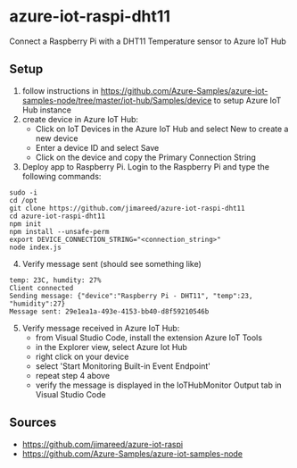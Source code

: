 # azure-iot-raspi-dht11
Connect a Raspberry Pi with a DHT11 Temperature sensor to Azure IoT Hub

## Setup

1. follow instructions in https://github.com/Azure-Samples/azure-iot-samples-node/tree/master/iot-hub/Samples/device to setup Azure IoT Hub instance
2. create device in Azure IoT Hub:
   - Click on IoT Devices in the Azure IoT Hub and select New to create a new device
   - Enter a device ID and select Save
   - Click on the device and copy the Primary Connection String
3. Deploy app to Raspberry Pi. Login to the Raspberry Pi and type the following commands:
```
sudo -i
cd /opt
git clone https://github.com/jimareed/azure-iot-raspi-dht11
cd azure-iot-raspi-dht11
npm init
npm install --unsafe-perm
export DEVICE_CONNECTION_STRING="<connection_string>"
node index.js
```
4. Verify message sent (should see something like)
```
temp: 23C, humdity: 27%
Client connected
Sending message: {"device":"Raspberry Pi - DHT11", "temp":23, "humidity":27}
Message sent: 29e1ea1a-493e-4153-bb40-d8f59210546b
```
5. Verify message received in Azure IoT Hub:
   - from Visual Studio Code, install the extension Azure IoT Tools
   - in the Explorer view, select Azure Iot Hub
   - right click on your device
   - select 'Start Monitoring Built-in Event Endpoint'
   - repeat step 4 above
   - verify the message is displayed in the IoTHubMonitor Output tab in Visual Studio Code

## Sources
- https://github.com/jimareed/azure-iot-raspi
- https://github.com/Azure-Samples/azure-iot-samples-node
